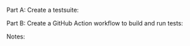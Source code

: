 Part A: Create a testsuite:

Part B: Create a GitHub Action workflow to build and run tests:

Notes:
